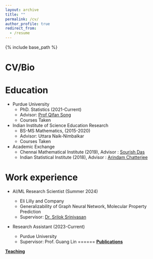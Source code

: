 ```yaml
---
layout: archive
title: ""
permalink: /cv/
author_profile: true
redirect_from:
  - /resume
---
```


{% include base_path %}
# <i class="fa fa-fw fa-briefcase "></i> CV/Bio

Education
======
* Purdue University
  * PhD. Statistics (2021-Current)
  * Advisor: [Prof Qifan Song](https://www.stat.purdue.edu/people/faculty/qfsong.html)
  * Courses Taken
* Indian Institute of Science Education Research
  * BS-MS Mathematics, (2015-2020)
  * Advisor:  Uttara Naik-Nimbalkar
  * Courses Taken
* Academic Exchange
  * Chennai Mathematical Institute (2019), Advisor : [Sourish Das](https://www.cmi.ac.in/~sourish/index.html) 
  * Indian Statistical Institute (2018), Advisor : [Arindam Chatterjee](https://isi.irins.org/profile/122632)

Work experience
======
* AI/ML Research Scientist (Summer 2024)
  * Eli Lilly and Company
  * Generalizability of Graph Neural Network, Molecular Property Prediction 
  * Supervisor: [Dr. Srilok Srinivasan](https://www.linkedin.com/in/srilok-srinivasan/)

* Research Assistant (2023-Current)
  * Purdue University
  * Supervisor: Prof. Guang Lin
======
[**Publications**](https://rhaldarpurdue.github.io/publications/)

[**Teaching**](https://rhaldarpurdue.github.io/teaching/)





